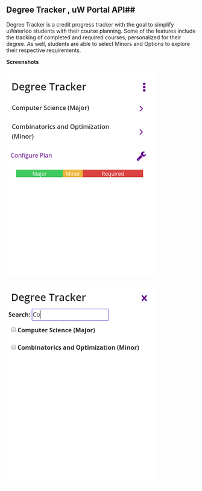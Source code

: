 ## Degree Tracker , uW Portal API##
Degree Tracker is a credit progress tracker with the goal to simplify uWaterloo students with their course planning. Some of the features include the tracking of completed and required courses, personalized for their degree. As well, students are able to select Minors and Options to explore their respective requirements.


**Screenshots**

![main page](https://raw.githubusercontent.com/PotentialOnWings/uW-Portal-Degree-Tracker/master/main.png)




![search](https://raw.githubusercontent.com/PotentialOnWings/uW-Portal-Degree-Tracker/master/search.png)
